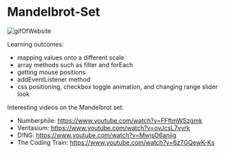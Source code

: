 # Mandelbrot-Set

![gifOfWebsite](gif/MandelbrotSetWebsite.gif?raw=true)

Learning outcomes:
- mapping values onto a different scale
- array methods such as filter and forEach
- getting mouse positions
- addEventListener method
- css positioning, checkbox toggle animation, and changing range slider look

Interesting videos on the Mandelbrot set:
- Numberphile: https://www.youtube.com/watch?v=FFftmWSzgmk
- Veritasium: https://www.youtube.com/watch?v=ovJcsL7vyrk
- D!NG: https://www.youtube.com/watch?v=MwjsO6aniig
- The Coding Train: https://www.youtube.com/watch?v=6z7GQewK-Ks
